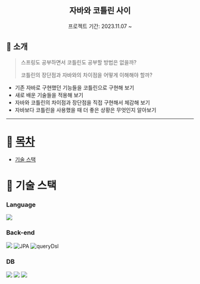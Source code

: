 <div align="center">
<h2>자바와 코틀린 사이</h2> 

프로젝트 기간: 2023.11.07 ~
</div>

## 🛫 소개
> 스프링도 공부하면서 코틀린도 공부할 방법은 없을까?
>
> 코틀린의 장단점과 자바와의 차이점을 어떻게 이해해야 할까?

- 기존 자바로 구현했던 기능들을 코틀린으로 구현해 보기
- 새로 배운 기술들을 적용해 보기
- 자바와 코틀린의 차이점과 장단점을 직접 구현해서 체감해 보기
- 자바보다 코틀린을 사용했을 때 더 좋은 상황은 무엇인지 알아보기


---

# 📝 [목차](#index) <a name = "index"></a>
- [기술 스택](#tech)


# 🔧 기술 스택 <a name = "tech"></a>

### Language
<img src="https://img.shields.io/badge/kotlin-7F52FF?style=for-the-badge&logo=kotlin&logoColor=white">

### Back-end
<img src="https://img.shields.io/badge/springboot-6DB33F?style=for-the-badge&logo=springboot&logoColor=white">
<img alt="JPA" src ="https://img.shields.io/badge/jpa-6DB33F.svg?&style=for-the-badge&logo=jpa&logoColor=white"/>
<img alt="queryDsl" src ="https://img.shields.io/badge/querydsl-4479A1.svg?&style=for-the-badge&logo=querydsl&logoColor=white"/> 

<br>

### DB
<img src="https://img.shields.io/badge/mysql-4479A1?style=for-the-badge&logo=mysql&logoColor=white">
<img src="https://img.shields.io/badge/mongoDB-47A248?style=for-the-badge&logo=MongoDB&logoColor=white">
<img src="https://img.shields.io/badge/redis-DC382D?style=for-the-badge&logo=redis&logoColor=white">

<br>